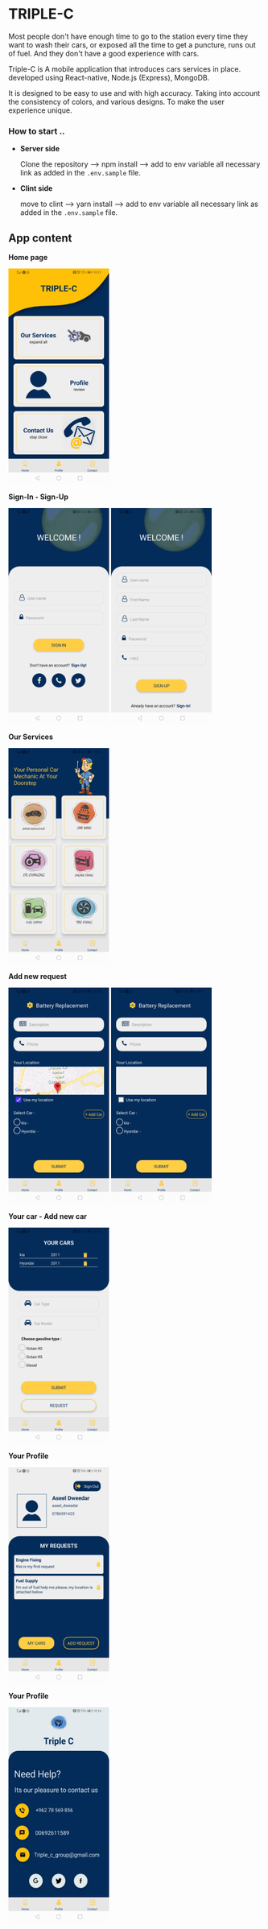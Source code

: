 # TRIPLE-C

Most people don't have enough time to go to the station every time they want to wash their cars, or exposed all the time to get a puncture, runs out of fuel. And they don't have a good experience with cars.

Triple-C is A mobile application that introduces cars services in place. developed using React-native, Node.js (Express), MongoDB.

It is designed to be easy to use and with high accuracy. Taking into account the consistency of colors, and various designs. To make the user experience unique.

### **How to start** ..

- **Server side**

    Clone the repository --> npm install --> add to env variable all necessary link as added in the `.env.sample` file.

- **Clint side**

    move to clint --> yarn install --> add to env variable all necessary link as added in the `.env.sample` file.

## App content

**Home page**

<img src="./assert/home.jpg" alt="home" width="200"/>

<br>

**Sign-In - Sign-Up**

<img src="./assert/signin.jpg" alt="sign-in" width="200"/>
<img src="./assert/signup.jpg" alt="sign-up" width="200"/>


<br>

**Our Services**

<img src="./assert/services.jpg" alt="services" width="200"/>


<br>

**Add new request**

<img src="./assert/add-req-loc-map.jpg" alt="add-req-loc-map" width="200"/>
<img src="./assert/add-req-loc-text.jpg" alt="add-req-loc-text" width="200"/>

<br>

**Your car - Add new car**

<img src="./assert/add-car.jpg" alt="add-car" width="200"/>

<br>

**Your Profile**

<img src="./assert/profile.jpg" alt="profile" width="200"/>

<br>

**Your Profile**

<img src="./assert/contact-us.jpg" alt="contact-us" width="200"/>
